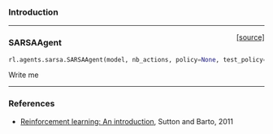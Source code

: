 ### Introduction

---

<span style="float:right;">[[source]](https://github.com/keras-rl/keras-rl/blob/master/rl/agents/sarsa.py#L17)</span>
### SARSAAgent

```python
rl.agents.sarsa.SARSAAgent(model, nb_actions, policy=None, test_policy=None, gamma=0.99, nb_steps_warmup=10, train_interval=1, delta_clip=inf)
```

Write me


---

### References
- [Reinforcement learning: An introduction](http://people.inf.elte.hu/lorincz/Files/RL_2006/SuttonBook.pdf), Sutton and Barto, 2011
